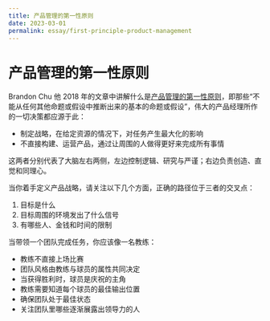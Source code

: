 ```yaml
---
title: 产品管理的第一性原则
date: 2023-03-01
permalink: essay/first-principle-product-management
---
```

# 产品管理的第一性原则

Brandon Chu 他 2018 年的文章中讲解什么是[产品管理的第一性原则](https://blackboxofpm.com/the-first-principles-of-product-management-ea0e2f2a018c)，即那些“不能从任何其他命题或假设中推断出来的基本的命题或假设”，伟大的产品经理所作的一切决策都应源于此：

- 制定战略，在给定资源的情况下，对任务产生最大化的影响
- 不直接构建、运营产品，通过让周围的人做得更好来完成所有事情

这两者分别代表了大脑左右两侧，左边控制逻辑、研究与严谨；右边负责创造、直觉和同理心。

当你着手定义产品战略，请关注以下几个方面，正确的路径位于三者的交叉点：

1. 目标是什么
2. 目标周围的环境发出了什么信号
3. 有哪些人、金钱和时间的限制

当带领一个团队完成任务，你应该像一名教练：

- 教练不直接上场比赛
- 团队风格由教练与球员的属性共同决定
- 当获得胜利时，球员是庆祝的主角
- 教练需要知道每个球员的最佳输出位置
- 确保团队处于最佳状态
- 关注团队里哪些逐渐展露出领导力的人